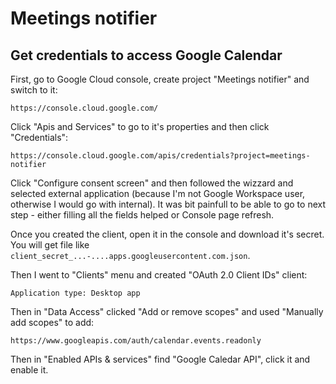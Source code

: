 Meetings notifier
=================

Get credentials to access Google Calendar
-----------------------------------------

First, go to Google Cloud console, create project "Meetings notifier" and switch to it:

    https://console.cloud.google.com/

Click "Apis and Services" to go to it's properties and then click "Credentials":

    https://console.cloud.google.com/apis/credentials?project=meetings-notifier

Click "Configure consent screen" and then followed the wizzard and selected external application (because I'm not Google Workspace user, otherwise I would go with internal). It was bit painfull to be able to go to next step - either filling all the fields helped or Console page refresh.

Once you created the client, open it in the console and download it's secret. You will get file like `client_secret_...-....apps.googleusercontent.com.json`.

Then I went to "Clients" menu and created "OAuth 2.0 Client IDs" client:

    Application type: Desktop app

Then in "Data Access" clicked "Add or remove scopes" and used "Manually add scopes" to add:

    https://www.googleapis.com/auth/calendar.events.readonly

Then in "Enabled APIs & services" find "Google Caledar API", click it and enable it.
